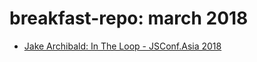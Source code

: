 # breakfast-repo: march 2018

- [Jake Archibald: In The Loop - JSConf.Asia 2018](https://www.youtube.com/watch?v=cCOL7MC4Pl0)